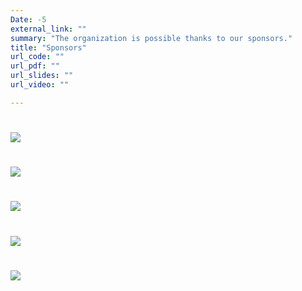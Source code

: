 ```yaml
---
Date: -5
external_link: ""
summary: "The organization is possible thanks to our sponsors."
title: "Sponsors"
url_code: ""
url_pdf: ""
url_slides: ""
url_video: ""

---
```


# ![](/albums/Sponsors/Riskconcile.png)
# ![](/albums/Sponsors/KPMG.png)
# ![](/albums/Sponsors/KBC.png)
# ![](/albums/Sponsors/Pwc.PNG)
# ![](/albums/Sponsors/Deloitte.PNG)

